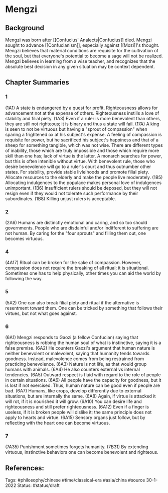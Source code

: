 # Mengzi
## Background
Mengzi was born after [[Confucius' Analects|Confucius]] died.  Mengzi sought to advance [[Confucianism]], especially against [[Mozi]]'s thought.  Mengzi believes that material conditions are requisite for the cultivation of the soul, but that everyone's potential to become a sage will not be realized.  Mengzi believes in learning from a wise teacher, and recognizes that the absolute best decision in any given situation may be context dependent.
## Chapter Summaries
### 1
(1A1) A state is endangered by a quest for profit.  Righteousness allows for advancement not at the expense of others.  Righteousness instills a love of stability and filial piety.  (1A3) Even if a ruler is more benevolent than others, they are still not righteous; it is binary and thus a state will fail.  (17A) A king is seen to not be virtuous but having a "sprout of compassion" when sparing a frightened ox at his subject's expense.  A feeling of compassion is requisite for power, but he sacrificed his subject's happiness and that of a sheep for something tangible, which was not wise.  There are different types of inability, those which are truly impossible and those which require more skill than one has; lack of virtue is the latter.  A monarch searches for power, but this is often intenible without virtue.  With benevolent rule, those who desire benevolence will go to a ruler's court and thus outnumber other states.  For stability, provide stable livleihoods and promote filial piety.  Allocate resources to the elderly and make the people live moderately.  (1B5) Allocating indulgences to the populace makes personal love of indulgences unimportant.  (1B6) Insufficient rulers should be deposed, but they will not resign even if they would not tolerate such performance by their subordinates.  (1B8) Killing unjust rulers is acceptable.

### 2
(2A6)  Humans are distinctly emotional and caring, and so too should governments.  People who are disdainful and/or indifferent to suffering are not human.  By caring for the "four sprouts" and filling them out, one becomes virtuous.

### 4
(4A17)  Ritual can be broken for the sake of compassion.  However, compassion does not require the breaking of all ritual; it is situational.  Sometimes one has to help physically, other times you can aid the world by following the way.

### 5
(5A2)  One can also break filial piety and ritual if the alternative is resentment toward them.  One can be tricked by something that follows their virtues, but not what goes against.

### 6
(6A1)  Mengzi responds to Gaozi  (a fellow Confucian) saying that righteousness is robbing the human soul of what is instinctive, saying it is a false premise.  (6A2)  He counters Gaozi's argument that human nature is neither benevolent or malevolent, saying that humanity tends towards goodness.  Instead, malevolence comes from being restrained from practicing benevolence.  (6A3)  Nature is not life, as that would group humans with animals.  (6A4)  He also counters external vs internal tendencies.  (6A5)  Outward respect is fluid with regard to the role of people in certain situations.  (6A6)  All people have the capacity for goodness, but it is lost if not exercised.  Thus, human nature can be good even if people are bad.  (6A7)  Humans, like crops, develop differently due to external situations, but are internally the same.  (6A8)  Again, if virtue is attacked it will rot, if it is nourished it will grow.  (6A10)  You can desire life and righteousness and still prefer righteousness.  (6A12)  Even if a finger is useless, if it is broken people will dislike it; the same principle does not apply to hearts and virtue.  (6A15)  Sensory organs just follow, but by reflecting with the heart one can become virtuous.

### 7
(7A35) Punishment sometimes forgets humanity.  (7B31)  By extending virtuous, instinctive behaviors one can become benevolent and righteous.


## References:
Tags: #philosophy/chinese #time/classical-era #asia/china #source
30-1-2022
Status: #status/draft